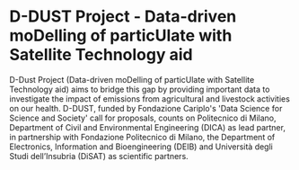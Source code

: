 # D-DUST Project - Data-driven moDelling of particUlate with Satellite Technology aid

D-Dust Project (Data-driven moDelling of particUlate with Satellite Technology aid) aims to bridge this gap by providing important data to investigate the impact of emissions from agricultural and livestock activities on our health. D-DUST, funded by Fondazione Cariplo's 'Data Science for Science and Society' call for proposals, counts on  Politecnico di Milano, Department of Civil and Environmental Engineering (DICA) as lead partner, in partnership with Fondazione Politecnico di Milano, the Department of Electronics, Information and Bioengineering (DEIB) and Università degli Studi dell’Insubria (DiSAT) as scientific partners.


```{tableofcontents}
```
